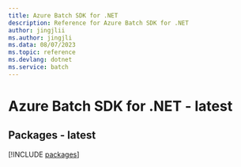 ```yaml
---
title: Azure Batch SDK for .NET
description: Reference for Azure Batch SDK for .NET
author: jingjlii
ms.author: jingjli
ms.data: 08/07/2023
ms.topic: reference
ms.devlang: dotnet
ms.service: batch
---
```

# Azure Batch SDK for .NET - latest
## Packages - latest
[!INCLUDE [packages](batch-index.md)]